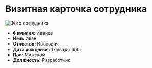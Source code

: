 # Визитная карточка сотрудника
![Фото сотрудника](https://img.goodfon.ru/original/1920x1080/3/d9/tony-stark-robert-downey-jr-toni-stark-robert-dauni-mladshch.jpg)
- **Фамилия:** Иванов
- **Имя:** Иван
- **Отчество:** Иванович
- **Дата рождения:** 1 января 1995
- **Пол:** Мужской
- **Должность:** Разработчик
```
